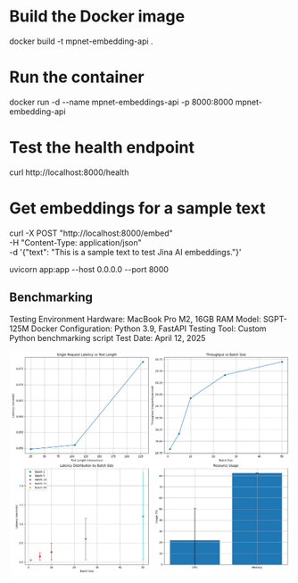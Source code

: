 # Build the Docker image
docker build -t mpnet-embedding-api .

# Run the container
docker run -d --name mpnet-embeddings-api -p 8000:8000 mpnet-embedding-api


# Test the health endpoint
curl http://localhost:8000/health

# Get embeddings for a sample text
curl -X POST "http://localhost:8000/embed" \
  -H "Content-Type: application/json" \
  -d '{"text": "This is a sample text to test Jina AI embeddings."}'

uvicorn app:app --host 0.0.0.0 --port 8000



## Benchmarking

Testing Environment
Hardware: MacBook Pro M2, 16GB RAM
Model: SGPT-125M
Docker Configuration: Python 3.9, FastAPI
Testing Tool: Custom Python benchmarking script
Test Date: April 12, 2025


![Benchmark Results](benchmark_graphs.png)
